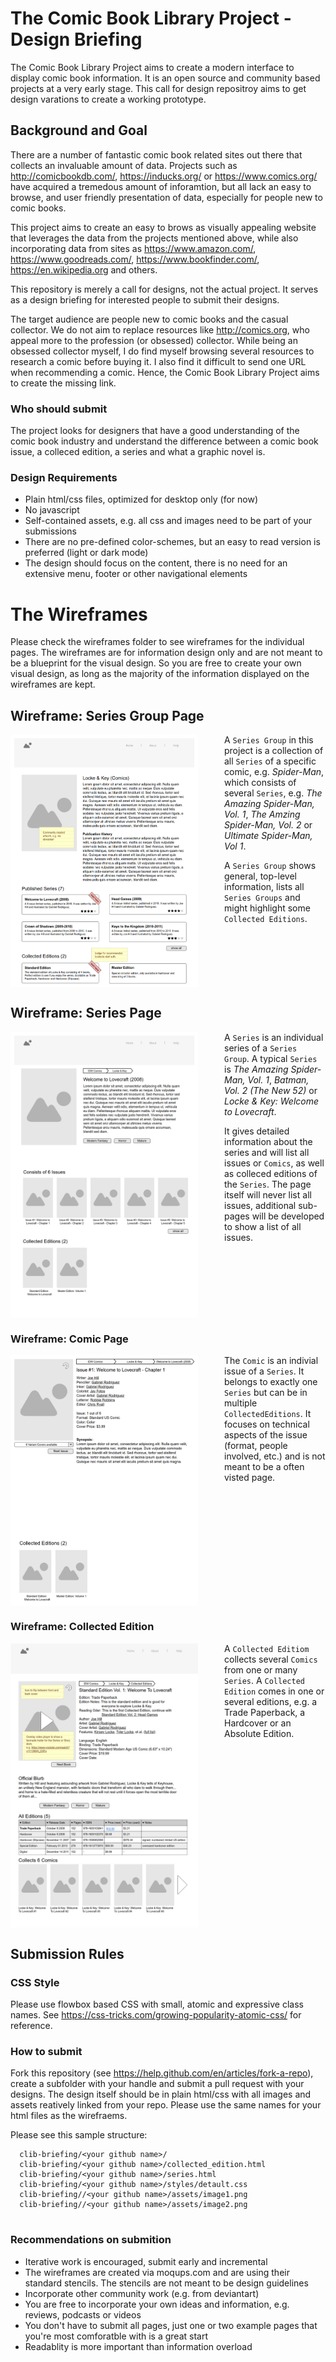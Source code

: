 # The Comic Book Library Project - Design Briefing

The Comic Book Library Project aims to create a modern interface to display comic book information. It is an open source and community based projects at a very early stage. This call for design repositroy aims to get design varations to create a working prototype.

## Background and Goal

There are a number of fantastic comic book related sites out there that collects an invaluable amount of data. Projects such as http://comicbookdb.com/, https://inducks.org/ or https://www.comics.org/ have acquired a tremedous amount of inforamtion, but all lack an easy to browse, and user friendly presentation of data, especially for people new to comic books. 

This project aims to create an easy to brows as visually appealing website that leverages the data from the projects mentioned above, while also incorporating data from sites as https://www.amazon.com/, https://www.goodreads.com/, https://www.bookfinder.com/, https://en.wikipedia.org and others. 

This repository is merely a call for designs, not the actual project. It serves as a design briefing for interested people to submit their designs.

The target audience are people new to comic books and the casual collector. We do not aim to replace resources like http://comics.org, who appeal more to the profession (or obsessed) collector. While being an obsessed collector myself, I do find myself browsing several resources to research a comic before buying it. I also find it difficult to send one URL when recommending a comic. Hence, the Comic Book Library Project aims to create the missing link.

### Who should submit

The project looks for designers that have a good understanding of the comic book industry and understand the difference between a comic book issue, a colleced edition, a series and what a graphic novel is. 

### Design Requirements

* Plain html/css files, optimized for desktop only (for now)
* No javascript
* Self-contained assets, e.g. all css and images need to be part of your submissions
* There are no pre-defined color-schemes, but an easy to read version is preferred (light or dark mode) 
* The design should focus on the content, there is no need for an extensive menu, footer or other navigational elements

# The Wireframes

Please check the wireframes folder to see wireframes for the individual pages. The wireframes are for information design only and are not meant to be a blueprint for the visual design. So you are free to create your own visual design, as long as the majority of the information displayed on the wireframes are kept.

## Wireframe: Series Group Page

<img src="https://github.com/bk-one/clib-briefing/blob/master/wireframes/series_group_page.png" width="300" align="left" title="Series Group Page"  style="padding-right: 3em; padding-bottom: 1em; float: left;">

A `Series Group` in this project is a collection of all `Series` of a specific comic, e.g. *Spider-Man*, which consists of several `Series`, e.g. *The Amazing Spider-Man, Vol. 1*, *The Amzing Spider-Man, Vol. 2* or *Ultimate Spider-Man, Vol 1*.

A `Series Group` shows general, top-level information, lists all `Series Groups` and might highlight some `Collected Editions`.


<p style="clear: both;" />

## Wireframe: Series Page

<img src="https://github.com/bk-one/clib-briefing/blob/master/wireframes/series_page.png" width="300" title="Series Page" align="left" style="padding-right: 3em; padding-bottom: 1em; float: left;">

A `Series` is an individual series of a `Series Group`. A typical `Series` is *The Amazing Spider-Man, Vol. 1*, *Batman, Vol. 2 (The New 52)* or *Locke & Key: Welcome to Lovecraft*.

It gives detailed information about the series and will list all issues or `Comics`, as well as colleced editions of the `Series`. The page itself will never list all issues, additional sub-pages will be developed to show a list of all issues. 

<p style="clear: both;" />


### Wireframe: Comic Page

<img src="https://github.com/bk-one/clib-briefing/blob/master/wireframes/comic_page.png" width="300" title="Comic Page"  align="left" style="padding-right: 3em; padding-bottom: 1em; float: left;">

The `Comic` is an indivial issue of a `Series`. It belongs to exactly one `Series` but can be in multiple `CollectedEditions`. It focuses on technical aspects of the issue (format, people involved, etc.) and is not meant to be a often visted page.


<p style="clear: both;" />

### Wireframe: Collected Edition

<img src="https://github.com/bk-one/clib-briefing/blob/master/wireframes/collected_edition.png" width="300" title="Collected Edition Page"  align="left" style="padding-right: 3em; padding-bottom: 1em; float: left;">

A `Collected Editiom` collects several `Comics` from one or many `Series`. A `Collected Edition` comes in one or several editions, e.g. a Trade Paperback, a Hardcover or an Absolute Edition.



<p style="clear: both;" />

## Submission Rules


### CSS Style

Please use flowbox based CSS with small, atomic and expressive class names. See https://css-tricks.com/growing-popularity-atomic-css/ for reference.


### How to submit

Fork this repository (see https://help.github.com/en/articles/fork-a-repo), create a subfolder with your handle and submit a pull request with your designs. The design itself should be in plain html/css with all images and assets reatively linked from your repo. Please use the same names for your html files as the wirefraems. 

Please see this sample structure:

```
  clib-briefing/<your github name>/
  clib-briefing/<your github name>/collected_edition.html
  clib-briefing/<your github name>/series.html
  clib-briefing/<your github name>/styles/detault.css
  clib-briefing//<your github name>/assets/image1.png
  clib-briefing//<your github name>/assets/image2.png
   
```

### Recommendations on submition

* Iterative work is encouraged, submit early and incremental
* The wireframes are created via moqups.com and are using their standard stencils. The stencils are not meant to be design guidelines
* Incorporate other community work (e.g. from deviantart)
* You are free to incorporate your own ideas and information, e.g. reviews, podcasts or videos
* You don't have to submit all pages, just one or two example pages that you're most comforatble with is a great start
* Readablity is more important than information overload


